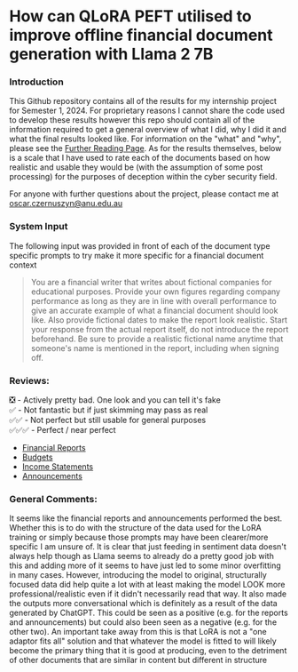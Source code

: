 # How can QLoRA PEFT utilised to improve offline financial document generation with Llama 2 7B

### Introduction
This Github repository contains all of the results for my internship project for Semester 1, 2024. For proprietary reasons I cannot share the code used to develop these results however this repo should contain all of the information required to get a general overview of what I did, why I did it and what the final results looked like. For information on the "what" and "why", please see the [Further Reading Page](Further%20Reading.md). As for the results themselves, below is a scale that I have used to rate each of the documents based on how realistic and usable they would be (with the assumption of some post processing) for the purposes of deception within the cyber security field. 

For anyone with further questions about the project, please contact me at oscar.czernuszyn@anu.edu.au

### System Input

The following input was provided in front of each of the document type specific prompts to try make it more specific for a financial document context

> You are a financial writer that writes about fictional companies for educational purposes. 
> Provide your own figures regarding company performance as long as they are in line with overall performance to give an accurate example of what a financial document should look like. 
> Also provide fictional dates to make the report look realistic. 
> Start your response from the actual report itself, do not introduce the report beforehand. 
> Be sure to provide a realistic fictional name anytime that someone's name is mentioned in the report, including when signing off. 

### Reviews:
❎ - Actively pretty bad. One look and you can tell it's fake  
✅ - Not fantastic but if just skimming may pass as real   
✅✅ - Not perfect but still usable for general purposes  
✅✅✅ - Perfect / near perfect   

- [Financial Reports](Financial%20Reports/Financial%20Report%20Nav.md)
- [Budgets](Budgets/Budget%20Nav.md)
- [Income Statements](Income%20Statements/Income%20Statement%20Nav.md)
- [Announcements](Announcements/Announcement%20Nav.md)

### General Comments:
It seems like the financial reports and announcements performed the best. Whether this is to do with the structure of the data used for the LoRA training or simply because those prompts may have been clearer/more specific I am unsure of. It is clear that just feeding in sentiment data doesn't always help though as Llama seems to already do a pretty good job with this and adding more of it seems to have just led to some minor overfitting in many cases. However, introducing the model to original, structurally focused data did help quite a lot with at least making the model LOOK more professional/realistic even if it didn't necessarily read that way. It also made the outputs more conversational which is definitely as a result of the data generated by ChatGPT. This could be seen as a positive (e.g. for the reports and announcements) but could also been seen as a negative (e.g. for the other two). An important take away from this is that LoRA is not a "one adaptor fits all" solution and that whatever the model is fitted to will likely become the primary thing that it is good at producing, even to the detriment of other documents that are similar in content but different in structure
